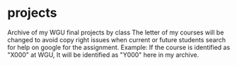 # projects
Archive of my WGU final projects by class 
The letter of my courses will be changed to avoid 
copy right issues when current or future students 
search for help on google for the assignment.
Example: If the course is identified as "X000" at WGU, It will be identified as "Y000" here in my archive.
